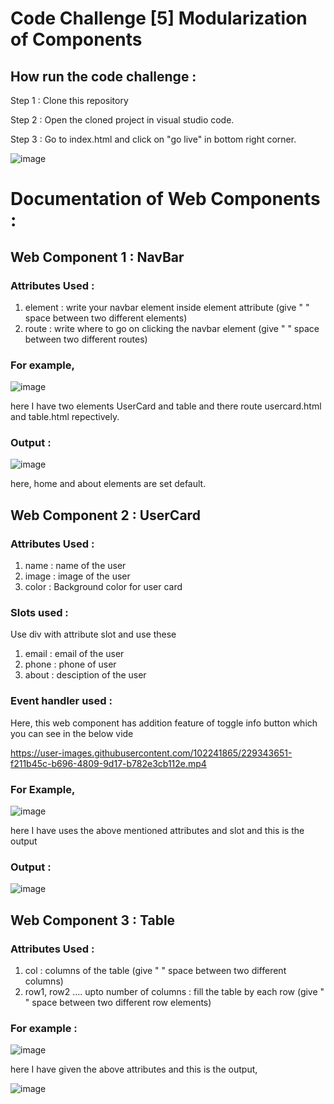 # Code Challenge [5] Modularization of Components

## How run the code challenge :

Step 1 : Clone this repository

Step 2 : Open the cloned project in visual studio code.

Step 3 : Go to index.html and click on "go live" in bottom right corner.

![image](https://user-images.githubusercontent.com/102241865/229342215-926dca50-e55e-4d72-9563-51b8156ef395.png)

# Documentation of Web Components :

## Web Component 1 : NavBar

### Attributes Used :

1. element : write your navbar element inside element attribute (give " " space between two different elements)
2. route : write where to go on clicking the navbar element (give " " space between two different routes)

### For example,

![image](https://user-images.githubusercontent.com/102241865/229342352-7b187ae2-5d57-4372-bc10-f8d1a66ee020.png)

here I have two elements UserCard and table and there route usercard.html and table.html repectively.

### Output :

![image](https://user-images.githubusercontent.com/102241865/229342740-f04514e4-4c85-44d4-9b1e-0c54d5109dca.png)

here, home and about elements are set default.

## Web Component 2 : UserCard 

### Attributes Used :

1. name : name of the user
2. image : image of the user
3. color : Background color for user card

### Slots used :

Use div with attribute slot and use these 

1. email : email of the user
2. phone : phone of user
3. about : desciption of the user

### Event handler used :

Here, this web component has addition feature of toggle info button which you can see in the below vide

https://user-images.githubusercontent.com/102241865/229343651-f211b45c-b696-4809-9d17-b782e3cb112e.mp4


### For Example,

![image](https://user-images.githubusercontent.com/102241865/229343731-fc7e4525-99cf-441a-b04e-b8f92bf4d676.png)

here I have uses the above mentioned attributes and slot and this is the output

### Output :

![image](https://user-images.githubusercontent.com/102241865/229343757-c1a96e49-61d7-4e25-be75-7188334d905b.png)

## Web Component 3 : Table  

### Attributes Used :

1. col : columns of the table (give " " space between two different columns) 
2. row1, row2 .... upto number of columns : fill the table by each row (give " " space between two different row elements)

### For example :

![image](https://user-images.githubusercontent.com/102241865/229344076-097092dd-c1d4-426f-8749-a6bd9c39fa67.png)

here I have given the above attributes and this is the output,

![image](https://user-images.githubusercontent.com/102241865/229344135-12f3df8b-22f9-4959-8fcc-9c5112dbb3ae.png)










